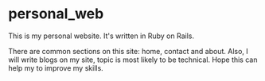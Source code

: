 personal_web
============

This is my personal website. It's written in Ruby on Rails.

There are common sections on this site: home, contact and about. Also, I will write blogs on my site, topic is most likely to be technical. Hope this can help my to improve my skills.
